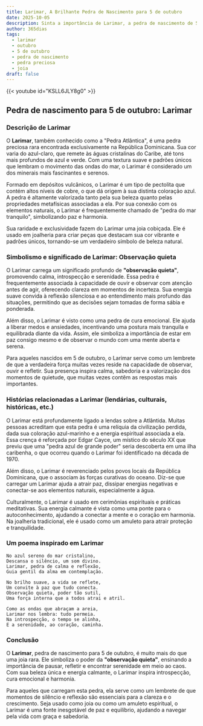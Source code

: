 ```yaml
---
title: Larimar, A Brilhante Pedra de Nascimento para 5 de outubro
date: 2025-10-05
description: Sinta a importância de Larimar, a pedra de nascimento de 5 de outubro que simboliza Observação quieta. Deixe que sua beleza e significado iluminem seu dia.
author: 365dias
tags:
  - larimar
  - outubro
  - 5 de outubro
  - pedra de nascimento
  - pedra preciosa
  - joia
draft: false
---
```


{{< youtube id="KSLL6JLY8g0" >}}

## Pedra de nascimento para 5 de outubro: Larimar

### Descrição de Larimar

O **Larimar**, também conhecido como a "Pedra Atlântica", é uma pedra preciosa rara encontrada exclusivamente na República Dominicana. Sua cor varia do azul-claro, que remete às águas cristalinas do Caribe, até tons mais profundos de azul e verde. Com uma textura suave e padrões únicos que lembram o movimento das ondas do mar, o Larimar é considerado um dos minerais mais fascinantes e serenos.

Formado em depósitos vulcânicos, o Larimar é um tipo de pectolita que contém altos níveis de cobre, o que dá origem à sua distinta coloração azul. A pedra é altamente valorizada tanto pela sua beleza quanto pelas propriedades metafísicas associadas a ela. Por sua conexão com os elementos naturais, o Larimar é frequentemente chamado de "pedra do mar tranquilo", simbolizando paz e harmonia.

Sua raridade e exclusividade fazem do Larimar uma joia cobiçada. Ele é usado em joalheria para criar peças que destacam sua cor vibrante e padrões únicos, tornando-se um verdadeiro símbolo de beleza natural.

### Simbolismo e significado de Larimar: Observação quieta

O Larimar carrega um significado profundo de **"observação quieta"**, promovendo calma, introspecção e serenidade. Essa pedra é frequentemente associada à capacidade de ouvir e observar com atenção antes de agir, oferecendo clareza em momentos de incerteza. Sua energia suave convida à reflexão silenciosa e ao entendimento mais profundo das situações, permitindo que as decisões sejam tomadas de forma sábia e ponderada.

Além disso, o Larimar é visto como uma pedra de cura emocional. Ele ajuda a liberar medos e ansiedades, incentivando uma postura mais tranquila e equilibrada diante da vida. Assim, ele simboliza a importância de estar em paz consigo mesmo e de observar o mundo com uma mente aberta e serena.

Para aqueles nascidos em 5 de outubro, o Larimar serve como um lembrete de que a verdadeira força muitas vezes reside na capacidade de observar, ouvir e refletir. Sua presença inspira calma, sabedoria e a valorização dos momentos de quietude, que muitas vezes contêm as respostas mais importantes.

### Histórias relacionadas a Larimar (lendárias, culturais, históricas, etc.)

O Larimar está profundamente ligado a lendas sobre a Atlântida. Muitas pessoas acreditam que esta pedra é uma relíquia da civilização perdida, dada sua coloração azul-marinho e a energia espiritual associada a ela. Essa crença é reforçada por Edgar Cayce, um místico do século XX que previu que uma "pedra azul de grande poder" seria descoberta em uma ilha caribenha, o que ocorreu quando o Larimar foi identificado na década de 1970.

Além disso, o Larimar é reverenciado pelos povos locais da República Dominicana, que o associam às forças curativas do oceano. Diz-se que carregar um Larimar ajuda a atrair paz, dissipar energias negativas e conectar-se aos elementos naturais, especialmente a água.

Culturalmente, o Larimar é usado em cerimônias espirituais e práticas meditativas. Sua energia calmante é vista como uma ponte para o autoconhecimento, ajudando a conectar a mente e o coração em harmonia. Na joalheria tradicional, ele é usado como um amuleto para atrair proteção e tranquilidade.

### Um poema inspirado em Larimar

```
No azul sereno do mar cristalino,  
Descansa o silêncio, um som divino.  
Larimar, pedra de calma e reflexão,  
Guia gentil da alma em contemplação.  

No brilho suave, a vida se reflete,  
Um convite à paz que tudo conecta.  
Observação quieta, poder tão sutil,  
Uma força interna que a todos atrai e atril.  

Como as ondas que abraçam a areia,  
Larimar nos lembra: tudo permeia.  
Na introspecção, o tempo se alinha,  
E a serenidade, ao coração, caminha.
```

### Conclusão

O **Larimar**, pedra de nascimento para 5 de outubro, é muito mais do que uma joia rara. Ele simboliza o poder da **"observação quieta"**, ensinando a importância de pausar, refletir e encontrar serenidade em meio ao caos. Com sua beleza única e energia calmante, o Larimar inspira introspecção, cura emocional e harmonia.

Para aqueles que carregam esta pedra, ela serve como um lembrete de que momentos de silêncio e reflexão são essenciais para a clareza e o crescimento. Seja usado como joia ou como um amuleto espiritual, o Larimar é uma fonte inesgotável de paz e equilíbrio, ajudando a navegar pela vida com graça e sabedoria.
